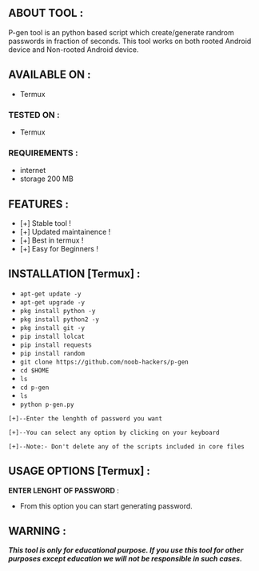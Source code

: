 
## ABOUT TOOL :

P-gen tool is an python based script which create/generate randrom passwords in fraction of seconds. This tool works on both rooted Android device and Non-rooted Android device.

## AVAILABLE ON :

* Termux

### TESTED ON :

* Termux

### REQUIREMENTS :
* internet
* storage 200 MB

## FEATURES :
* [+] Stable tool !
* [+] Updated maintainence !
* [+] Best in termux !
* [+] Easy for Beginners !

## INSTALLATION [Termux] :

* `apt-get update -y`
* `apt-get upgrade -y`
* `pkg install python -y`
* `pkg install python2 -y`
* `pkg install git -y`
* `pip install lolcat`
* `pip install requests`
* `pip install random`
* `git clone https://github.com/noob-hackers/p-gen`
* `cd $HOME`
* `ls`
* `cd p-gen`
* `ls`
* `python p-gen.py`
```
[+]--Enter the lenghth of password you want

[+]--You can select any option by clicking on your keyboard

[+]--Note:- Don't delete any of the scripts included in core files
```

## USAGE OPTIONS [Termux] :

__ENTER LENGHT OF PASSWORD__ :
- From this option you can start generating password.


## WARNING : 
***This tool is only for educational purpose. If you use this tool for other purposes except education we will not be responsible in such cases.***
